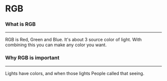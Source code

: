 # RGB
### What is RGB
---
RGB is Red, Green and Blue.
It's about 3 source color of light.
With combining this you can make any color you want. 

### Why RGB is important
---
Lights have colors, and when those lights 
People called that seeing.
